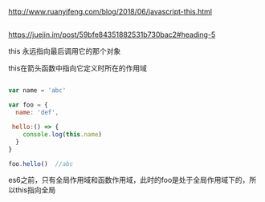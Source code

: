 http://www.ruanyifeng.com/blog/2018/06/javascript-this.html

## 
https://juejin.im/post/59bfe84351882531b730bac2#heading-5

this 永远指向最后调用它的那个对象


this在箭头函数中指向它定义时所在的作用域

```js

var name = 'abc'

var foo = {
  name: 'def',

 hello:() => {
    console.log(this.name)
  }
}

foo.hello()  //abc
```

es6之前，只有全局作用域和函数作用域，此时的foo是处于全局作用域下的，所以this指向全局